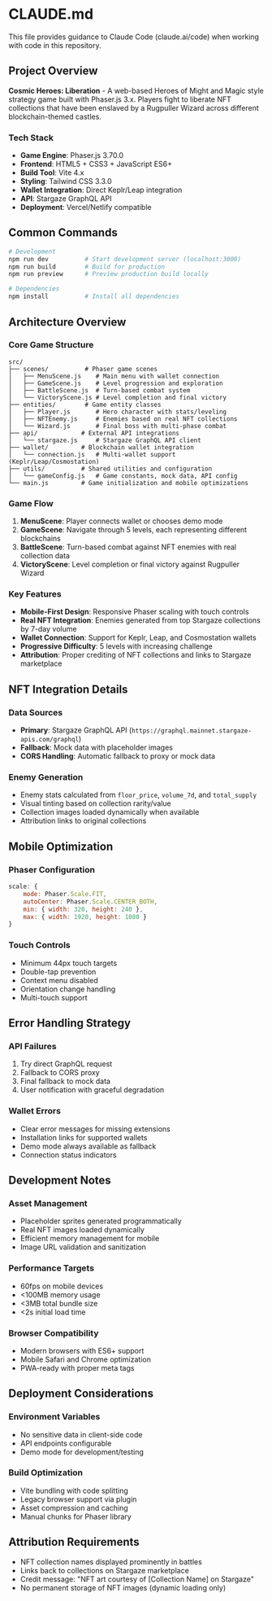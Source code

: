 # CLAUDE.md

This file provides guidance to Claude Code (claude.ai/code) when working with code in this repository.

## Project Overview

**Cosmic Heroes: Liberation** - A web-based Heroes of Might and Magic style strategy game built with Phaser.js 3.x. Players fight to liberate NFT collections that have been enslaved by a Rugpuller Wizard across different blockchain-themed castles.

### Tech Stack
- **Game Engine**: Phaser.js 3.70.0
- **Frontend**: HTML5 + CSS3 + JavaScript ES6+
- **Build Tool**: Vite 4.x
- **Styling**: Tailwind CSS 3.3.0
- **Wallet Integration**: Direct Keplr/Leap integration
- **API**: Stargaze GraphQL API
- **Deployment**: Vercel/Netlify compatible

## Common Commands

```bash
# Development
npm run dev          # Start development server (localhost:3000)
npm run build        # Build for production
npm run preview      # Preview production build locally

# Dependencies
npm install          # Install all dependencies
```

## Architecture Overview

### Core Game Structure
```
src/
├── scenes/          # Phaser game scenes
│   ├── MenuScene.js    # Main menu with wallet connection
│   ├── GameScene.js    # Level progression and exploration
│   ├── BattleScene.js  # Turn-based combat system
│   └── VictoryScene.js # Level completion and final victory
├── entities/        # Game entity classes
│   ├── Player.js       # Hero character with stats/leveling
│   ├── NFTEnemy.js     # Enemies based on real NFT collections
│   └── Wizard.js       # Final boss with multi-phase combat
├── api/            # External API integrations
│   └── stargaze.js     # Stargaze GraphQL API client
├── wallet/         # Blockchain wallet integration
│   └── connection.js   # Multi-wallet support (Keplr/Leap/Cosmostation)
├── utils/          # Shared utilities and configuration
│   └── gameConfig.js   # Game constants, mock data, API config
└── main.js         # Game initialization and mobile optimizations
```

### Game Flow
1. **MenuScene**: Player connects wallet or chooses demo mode
2. **GameScene**: Navigate through 5 levels, each representing different blockchains
3. **BattleScene**: Turn-based combat against NFT enemies with real collection data
4. **VictoryScene**: Level completion or final victory against Rugpuller Wizard

### Key Features
- **Mobile-First Design**: Responsive Phaser scaling with touch controls
- **Real NFT Integration**: Enemies generated from top Stargaze collections by 7-day volume
- **Wallet Connection**: Support for Keplr, Leap, and Cosmostation wallets
- **Progressive Difficulty**: 5 levels with increasing challenge
- **Attribution**: Proper crediting of NFT collections and links to Stargaze marketplace

## NFT Integration Details

### Data Sources
- **Primary**: Stargaze GraphQL API (`https://graphql.mainnet.stargaze-apis.com/graphql`)
- **Fallback**: Mock data with placeholder images
- **CORS Handling**: Automatic fallback to proxy or mock data

### Enemy Generation
- Enemy stats calculated from `floor_price`, `volume_7d`, and `total_supply`
- Visual tinting based on collection rarity/value
- Collection images loaded dynamically when available
- Attribution links to original collections

## Mobile Optimization

### Phaser Configuration
```javascript
scale: {
    mode: Phaser.Scale.FIT,
    autoCenter: Phaser.Scale.CENTER_BOTH,
    min: { width: 320, height: 240 },
    max: { width: 1920, height: 1080 }
}
```

### Touch Controls
- Minimum 44px touch targets
- Double-tap prevention
- Context menu disabled
- Orientation change handling
- Multi-touch support

## Error Handling Strategy

### API Failures
1. Try direct GraphQL request
2. Fallback to CORS proxy
3. Final fallback to mock data
4. User notification with graceful degradation

### Wallet Errors
- Clear error messages for missing extensions
- Installation links for supported wallets  
- Demo mode always available as fallback
- Connection status indicators

## Development Notes

### Asset Management
- Placeholder sprites generated programmatically
- Real NFT images loaded dynamically
- Efficient memory management for mobile
- Image URL validation and sanitization

### Performance Targets
- 60fps on mobile devices
- <100MB memory usage
- <3MB total bundle size
- <2s initial load time

### Browser Compatibility
- Modern browsers with ES6+ support
- Mobile Safari and Chrome optimization
- PWA-ready with proper meta tags

## Deployment Considerations

### Environment Variables
- No sensitive data in client-side code
- API endpoints configurable
- Demo mode for development/testing

### Build Optimization
- Vite bundling with code splitting
- Legacy browser support via plugin
- Asset compression and caching
- Manual chunks for Phaser library

## Attribution Requirements

- NFT collection names displayed prominently in battles
- Links back to collections on Stargaze marketplace
- Credit message: "NFT art courtesy of [Collection Name] on Stargaze"
- No permanent storage of NFT images (dynamic loading only)